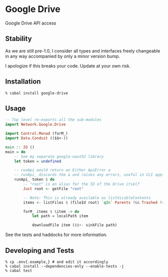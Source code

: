 # Google Drive

Google Drive API access

## Stability

As we are still pre-1.0, I consider all types and interfaces freely changeable
in any way accompanied by only a minor version bump.

I apologize if this breaks your code. Update at your own risk.

## Installation

```
% cabal install google-drive
```

## Usage

```haskell
-- Top level re-exports all the sub-modules
import Network.Google.Drive

import Control.Monad (forM_)
import Data.Conduit (($$+-))

main :: IO ()
main = do
    -- See my separate google-oauth2 library
    let token = undefined

    -- runApi would return an Either ApiError a
    -- runApi_ discards the a and raises any errors, useful in CLI apps
    runApi_ token $ do
        -- "root" is an alias for the ID of the Drive itself
        Just root <- getFile "root"

        -- Note: This is already available as listVisibleContents
        items <- listFiles $ (fileId root) `qIn` Parents ?&& Trashed ?= False

        forM_ items $ \item -> do
            let path = localPath item

            downloadFile item ($$+- sinkFile path)
```

See the tests and haddocks for more information.

## Developing and Tests

```
% cp .env{.example,} # and edit it accordingly
% cabal install --dependencies-only --enable-tests -j
% cabal test
```
